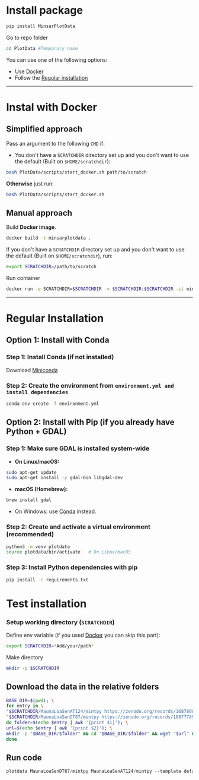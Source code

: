 # Install package
```bash
pip install MinsarPlotData
```
Go to repo folder
```bash
cd PlotData #Temporary name
```
You can use one of the following options:
- Use [Docker](https://github.com/geodesymiami/PlotData/blob/main/docs/installation.md#instal-with-docker)
- Follow the [Regular installation](https://github.com/geodesymiami/PlotData/edit/main/docs/installation.md#regular-installation)

---
# Instal with Docker
## Simplified approach
Pass an argument to the following `CMD` if:
- You don't have a `SCRATCHDIR` directory set up and you don't want to use the default (Built on `$HOME/scratchdir`):
```bash
bash PlotData/scripts/start_docker.sh path/to/scratch
```
**Otherwise** just run:
```bash
bash PlotData/scripts/start_docker.sh
```
## Manual approach
Build **Docker image**.
```bash
docker build -t minsarplotdata .
```
If you don't have a `SCRATCHDIR` directory set up and you don't want to use the default (Built on `$HOME/scratchdir`), run:
```bash
export SCRATCHDIR=/path/to/scratch
```
Run container
```bash
docker run -e SCRATCHDIR=$SCRATCHDIR -v $SCRATCHDIR:$SCRATCHDIR -it minsarplotdata
```
---
# Regular Installation
## Option 1: Install with Conda

### Step 1: Install Conda (if not installed)
Download [Miniconda](https://docs.conda.io/en/latest/miniconda.html)

### Step 2: Create the environment from `environment.yml and install dependencies`
```bash
conda env create -f environment.yml
```

## Option 2: Install with Pip (if you already have Python + GDAL)

### Step 1: Make sure GDAL is installed system-wide
- **On Linux/macOS:**
```bash
sudo apt-get update
sudo apt-get install -y gdal-bin libgdal-dev
```

- **macOS (Homebrew):**
```bash
brew install gdal
```

-	On Windows: use [Conda](https://github.com/geodesymiami/PlotData/blob/main/docs/installation.md#option-1-install-with-conda) instead.

### Step 2: Create and activate a virtual environment (recommended)
```bash
python3 -m venv plotdata
source plotdata/bin/activate   # On Linux/macOS
```

### Step 3: Install Python dependencies with pip
```bash
pip install -r requirements.txt
```

# Test installation

### Setup working directory (`SCRATCHDIR`)
Define env variable (if you used [Docker](https://github.com/geodesymiami/PlotData/blob/main/docs/installation.md#instal-with-docker) you can skip this part):
```bash
export SCRATCHDIR=*Add/your/path*
```
Make directory
```bash
mkdir -p $SCRATCHDIR
```

## Download the data in the relative folders
```bash
BASE_DIR=$(pwd); \
for entry in \
"$SCRATCHDIR/MaunaLoaSenAT124/mintpy https://zenodo.org/records/16878080/files/S1_IW23_124_0059_0063_20150530_XXXXXXXX_N18623_N20314_W156162_W154265.he5?download=1" \
"$SCRATCHDIR/MaunaLoaSenDT87/mintpy https://zenodo.org/records/16877789/files/S1_IW12_087_0527_0531_20141116_XXXXXXXX_N18797_N20241_W156282_W154398.he5?download=1"; \
do folder=$(echo $entry | awk '{print $1}'); \
url=$(echo $entry | awk '{print $2}'); \
mkdir -p "$BASE_DIR/$folder" && cd "$BASE_DIR/$folder" && wget "$url" && cd "$BASE_DIR"; \
done
```

## Run code
```python
plotdata MaunaLoaSenDT87/mintpy MaunaLoaSenAT124/mintpy --template default  --period 20181001:20191031 --ref-lalo 19.50068 -155.55856 --resolution '01s' --contour 2 --lalo 19.461,-155.558 --num-vectors 40
```












